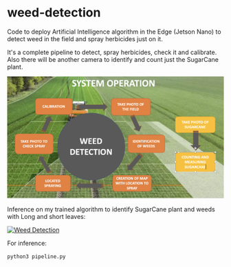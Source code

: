 # weed-detection
Code to deploy Artificial Intelligence algorithm in the Edge (Jetson Nano) to detect weed in the field and spray herbicides just on it.

It's a complete pipeline to detect, spray herbicides, check it and calibrate. Also there will be another camera to identify and count just the SugarCane plant.

![pipeline](/files/field_printer.png)

Inference on my trained algorithm to identify SugarCane plant and weeds with Long and short leaves:

[![Weed Detection](/files/image.png)](https://youtu.be/RE5kCkVsjOo)

For inference:
```
python3 pipeline.py
```
